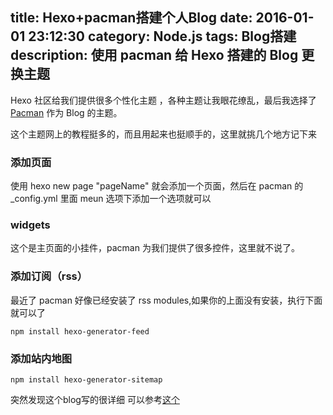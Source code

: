 title: Hexo+pacman搭建个人Blog
date: 2016-01-01 23:12:30
category: Node.js
tags: Blog搭建
description: 使用 pacman 给 Hexo 搭建的 Blog 更换主题
---
Hexo 社区给我们提供很多个性化主题 ，各种主题让我眼花缭乱，最后我选择了 [Pacman]() 作为 Blog 的主题。

这个主题网上的教程挺多的，而且用起来也挺顺手的，这里就挑几个地方记下来

### 添加页面 
使用 hexo new page "pageName" 就会添加一个页面，然后在 pacman 的 _config.yml 里面 meun 选项下添加一个选项就可以

### widgets
这个是主页面的小挂件，pacman 为我们提供了很多控件，这里就不说了。

### 添加订阅（rss）

最近了 pacman 好像已经安装了 rss modules,如果你的上面没有安装，执行下面就可以了

	npm install hexo-generator-feed

### 添加站内地图
	
	npm install hexo-generator-sitemap



突然发现这个blog写的很详细 
可以参考[这个](http://jerrychia.com/2015/03/28/hexo-use-pacman-theme/)